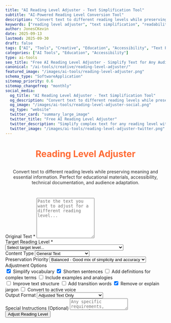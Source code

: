 ```yaml
---
title: "AI Reading Level Adjuster - Text Simplification Tool"
subtitle: "AI-Powered Reading Level Conversion Tool"
description: "Convert text to different reading levels while preserving meaning. Simplify complex content for accessibility, education, and broader audience reach with AI assistance."
keywords: ["reading level adjuster", "text simplification", "readability tool", "AI text converter", "content accessibility", "educational tool", "text complexity", "plain language", "reading comprehension"]
author: JonesCKevin
date: 2025-09-13
lastmod: 2025-09-30
draft: false
tags: ["AI", "Tools", "Creative", "Education", "Accessibility", "Text Processing", "Reading", "Content"]
categories: ["AI Tools", "Education", "Accessibility"]
type: ai-tools
seo_title: "Free AI Reading Level Adjuster - Simplify Text for Any Audience"
canonical: "/ai-tools/creative/reading-level-adjuster/"
featured_image: "/images/ai-tools/reading-level-adjuster.png"
schema_type: "SoftwareApplication"
sitemap_priority: 0.6
sitemap_changefreq: "monthly"
social_media:
  og_title: "AI Reading Level Adjuster - Text Simplification Tool"
  og_description: "Convert text to different reading levels while preserving meaning. Perfect for educators and content creators."
  og_image: "/images/ai-tools/reading-level-adjuster-social.png"
  og_type: "website"
  twitter_card: "summary_large_image"
  twitter_title: "Free AI Reading Level Adjuster"
  twitter_description: "Simplify complex text for any reading level with AI. Perfect for education and accessibility."
  twitter_image: "/images/ai-tools/reading-level-adjuster-twitter.png"
---
```


<link rel="stylesheet" href="reading-level-adjuster.css">


<h1 style="text-align: center; margin-bottom: 30px; color: #ff6b35;">Reading Level Adjuster</h1>
<p style="text-align: center; margin-bottom: 40px; opacity: 0.9;">
                Convert text to different reading levels while preserving meaning and essential information. 
                Perfect for educational materials, accessibility, technical documentation, and audience adaptation.
            </p>
<form onsubmit="adjustReadingLevel(); return false;">
<div class="form-group">
<label for="originalText">Original Text *</label>
<textarea id="originalText" placeholder="Paste the text you want to adjust for a different reading level..." required="" rows="8"></textarea>
</div>
<div class="form-group">
<label for="targetLevel">Target Reading Level *</label>
<select id="targetLevel" required="">
<option value="">Select target level...</option>
<option value="elementary">Elementary (Grades 1-5) - Simple words &amp; short sentences</option>
<option value="middle-school">Middle School (Grades 6-8) - Moderate complexity</option>
<option value="high-school">High School (Grades 9-12) - Standard complexity</option>
<option value="college">College Level - Advanced vocabulary &amp; concepts</option>
<option value="graduate">Graduate/Professional - Technical &amp; specialized</option>
<option value="simplified-adult">Simplified Adult - Clear &amp; accessible</option>
<option value="esl-beginner">ESL Beginner - Non-native speakers, basic</option>
<option value="esl-intermediate">ESL Intermediate - Non-native speakers, moderate</option>
<option value="plain-language">Plain Language - Government/legal standard</option>
<option value="technical-simplified">Technical Simplified - Complex topics, simple language</option>
</select>
</div>
<div class="form-group">
<label for="contentType">Content Type</label>
<select id="contentType">
<option value="general">General Text</option>
<option value="educational">Educational Material</option>
<option value="technical">Technical Documentation</option>
<option value="scientific">Scientific Content</option>
<option value="legal">Legal/Government</option>
<option value="medical">Medical/Health</option>
<option value="business">Business/Professional</option>
<option value="news">News Article</option>
<option value="instruction">Instructions/How-to</option>
<option value="creative">Creative Writing</option>
</select>
</div>
<div class="form-group">
<label for="preservationLevel">Preservation Priority</label>
<select id="preservationLevel">
<option value="balanced">Balanced - Good mix of simplicity and accuracy</option>
<option value="meaning-first">Meaning First - Preserve exact meaning</option>
<option value="simplicity-first">Simplicity First - Maximum readability</option>
<option value="length-preserve">Length Preserve - Keep similar length</option>
</select>
</div>
<div class="form-group">
<label for="adjustmentOptions">Adjustment Options</label>
<div class="checkbox-group">
<div class="checkbox-row">
<label class="checkbox-inline"><input checked="" id="simplifyVocabulary" type="checkbox"/> Simplify vocabulary</label>
<label class="checkbox-inline"><input checked="" id="shortenSentences" type="checkbox"/> Shorten sentences</label>
<label class="checkbox-inline"><input id="addDefinitions" type="checkbox"/> Add definitions for complex terms</label>
<label class="checkbox-inline"><input id="useExamples" type="checkbox"/> Include examples and analogies</label>
</div>
<div class="checkbox-row">
<label class="checkbox-inline"><input id="improveStructure" type="checkbox"/> Improve text structure</label>
<label class="checkbox-inline"><input id="addTransitions" type="checkbox"/> Add transition words</label>
<label class="checkbox-inline"><input checked="" id="removeJargon" type="checkbox"/> Remove or explain jargon</label>
<label class="checkbox-inline"><input id="activeVoice" type="checkbox"/> Convert to active voice</label>
</div>
</div>
</div>
<div class="form-group">
<label for="outputFormat">Output Format</label>
<select id="outputFormat">
<option value="text-only">Adjusted Text Only</option>
<option value="comparison">Side-by-Side Comparison</option>
<option value="highlighted">With Changes Highlighted</option>
<option value="analysis">Include Readability Analysis</option>
<option value="suggestions">With Improvement Suggestions</option>
</select>
</div>
<div class="form-group">
<label for="specialInstructions">Special Instructions (Optional)</label>
<textarea id="specialInstructions" placeholder="Any specific requirements, terminology to preserve, target audience details, or special considerations..." rows="2"></textarea>
</div>
<button type="submit" class="btn-primary">Adjust Reading Level</button>
</form>
<div class="ai-loading" id="loadingDiv" style="display: none;">
    <div class="ai-loading-spinner"></div>
    <div>Adjusting reading level...</div>
</div>
<div id="errorDiv" style="display: none;"></div>
<div id="resultDiv" style="display: none;">
<h3 style="color: #ff6b35; margin-bottom: 20px;">Adjusted Text</h3>
<div class="result-content" id="resultContent"></div>
<div style="margin-top: 30px; gap: 15px; display: flex; justify-content: center; flex-wrap: wrap;">
<button class="btn-primary" onclick="analyzeReadability()" style="width: auto; padding: 10px 20px; background: linear-gradient(135deg, #ff6b35, #ff8555);">📊 Analyze Readability</button>
<button class="btn-primary" onclick="copyResult()" style="width: auto; padding: 10px 20px;">📋 Copy to Clipboard</button>
<button class="btn-primary" onclick="downloadResult('markdown')" style="width: auto; padding: 10px 20px; background: linear-gradient(135deg, #28a745, #34ce57);">� Download Markdown</button>
<button class="btn-primary" onclick="downloadResult('html')" style="width: auto; padding: 10px 20px; background: linear-gradient(135deg, #17a2b8, #20c997);">🌐 Download HTML</button>
<button class="btn-primary" onclick="generateVariation()" style="width: auto; padding: 10px 20px; background: linear-gradient(135deg, #6f42c1, #8e5bcd);">🔄 Try Different Approach</button>

</div>


<script src="reading-level-adjuster.js"></script>






